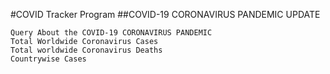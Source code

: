#COVID Tracker Program
##COVID-19 CORONAVIRUS PANDEMIC UPDATE
```
Query About the COVID-19 CORONAVIRUS PANDEMIC
Total Worldwide Coronavirus Cases
Total worldwide Coronavirus Deaths
Countrywise Cases
```
